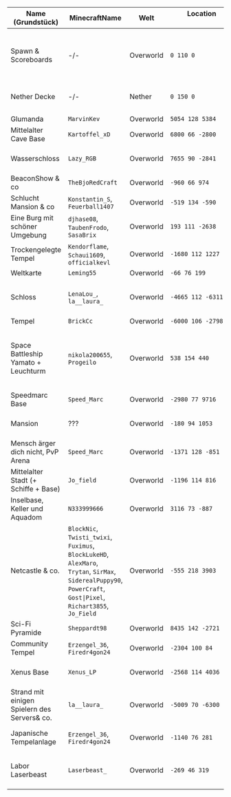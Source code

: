 | Name (Grundstück)                            | MinecraftName                                                                                                                                                   | Welt      | Location                                    | Beschreibung                                                                                                                                                                                                                                                 |
|----------------------------------------------|-----------------------------------------------------------------------------------------------------------------------------------------------------------------|-----------|---------------------------------------------|--------------------------------------------------------------------------------------------------------------------------------------------------------------------------------------------------------------------------------------------------------------|
| Spawn & Scoreboards                          | -/-                                                                                                                                                             | Overworld | `0 110 0`                                   | Der Spawn mit ScoreBoards für Spielzeit und Währung. In der Umgebung befinden sich natürlich viele kleinere Grundstücke unterschiedlicher Qualität                                                                                                           |
| Nether Decke                                 | -/-                                                                                                                                                             | Nether    | `0 150 0`                                   | Der Shopping District des Servers und ein Treffpunkt für die Community                                                                                                                                                                                       |
|                                              |                                                                                                                                                                 |           |                                             |                                                                                                                                                                                                                                                              |
| Glumanda                                     | `MarvinKev`                                                                                                                                                     | Overworld | `5054 128 5384`                             | Ein Glumanda.                                                                                                                                                                                                                                                |
| Mittelalter Cave Base                        | `Kartoffel_xD`                                                                                                                                                  | Overworld | `6800 66 -2800`                             | -/-                                                                                                                                                                                                                                                          |
| Wasserschloss                                | `Lazy_RGB`                                                                                                                                                      | Overworld | `7655 90 -2841`                             | Unterm Gebäude ist auch noch was. Die 3 umliegenden Inseln gehören auch dazu                                                                                                                                                                                 |
| BeaconShow & co                              | `TheBjoRedCraft`                                                                                                                                                | Overworld | `-960 66 974`                               | -/-                                                                                                                                                                                                                                                          |
| Schlucht Mansion & co                        | `Konstantin_S`, `Feuerball1407`                                                                                                                                 | Overworld | `-519 134 -590`                             | -/-                                                                                                                                                                                                                                                          |
| Eine Burg mit schöner Umgebung               | `djhase08`, `TaubenFrodo`, `SasaBrix`                                                                                                                           | Overworld | `193 111 -2638`                             | Um die Burg befinden sich noch viele weitere Gebäude                                                                                                                                                                                                         |
| Trockengelegte Tempel                        | `Kendorflame`, `Schaui1609`, `officialkevl`                                                                                                                     | Overworld | `-1680 112 1227`                            | 2 Trockengelegte Tempel                                                                                                                                                                                                                                      |
| Weltkarte                                    | `Leming55`                                                                                                                                                      | Overworld | `-66 76 199`                                | -/-                                                                                                                                                                                                                                                          |
| Schloss                                      | `LenaLou_`, `la__laura_`                                                                                                                                        | Overworld | `-4665 112 -6311`                           | Ist nicht fertig, weil die Lust weg ist, aber sieht trotzdem gut aus. Habe meine Base unterm Schloss aber ist nichts Besonderes                                                                                                                              |
| Tempel                                       | `BrickCc`                                                                                                                                                       | Overworld | `-6000 106 -2798`                           | -/-                                                                                                                                                                                                                                                          |
| Space Battleship Yamato + Leuchturm          | `nikola200655`, `Progeilo`                                                                                                                                      | Overworld | `538 154 440`                               | Das Anime-Schiff (Nicht fertig :PepeHands:), Leuchtturm, 2 lager von Progeilo, 1 Künstliche Höhle in die das Schiff sollte :z0mCopium: , 2 Baumfarmen ( von Keks kaputt gem.)Sehr viel ist unterirdisch                                                      |
| Speedmarc Base                               | `Speed_Marc`                                                                                                                                                    | Overworld | `-2980 77 9716`                             | -/-                                                                                                                                                                                                                                                          |
| Mansion                                      | ???                                                                                                                                                             | Overworld | `-180 94 1053`                              | Das Gebäude steht schon so lange, dass wir gar nicht mehr wissen, wem es gehört                                                                                                                                                                              |
| Mensch ärger dich nicht, PvP Arena           | `Speed_Marc`                                                                                                                                                    | Overworld | `-1371 128 -851`                            | Hier fanden einmal große Spiele statt                                                                                                                                                                                                                        |
| Mittelalter Stadt (+ Schiffe + Base)         | `Jo_field`                                                                                                                                                      | Overworld | `-1196 114 816`                             | Am besten das TP für die Bilder verwenden: [Hier](https://discord.com/channels/133198459531558912/851822693657083935/1112103155891699742)                                                                                                                    |
| Inselbase, Keller und Aquadom                | `N333999666`                                                                                                                                                    | Overworld | `3116 73 -887`                              | -/-                                                                                                                                                                                                                                                          |
| Netcastle & co.                              | `BlockNic`, `Twisti_twixi`, `Fuximus`, `BlockLukeHD`, `AlexMaro`, `Trytan`, `SirMax`, `SiderealPuppy90`, `PowerCraft`, `Gost\|Pixel`, `Richart3855`, `Jo_Field` | Overworld | `-555 218 3903`                             | - Große Netherburg inspiriert von Loony mit vielen Farmen und Redstoneschaltungen, z.B. Goldfabrik, Casino und Google Dino-Game etc.<br/>- Jesus-Statue aus Rio<br/>- Riesiger Steinelefant und vieles mehr in der Umgebung. https://i.imgur.com/jS1WumE.png |
| Sci-Fi Pyramide                              | `Sheppardt98`                                                                                                                                                   | Overworld | `8435 142 -2721`                            | Das ist physikalisch unmöglich.                                                                                                                                                                                                                              |
| Community Tempel                             | `Erzengel_36`, `Firedr4gon24`                                                                                                                                   | Overworld | `-2304 100 84`                              | Großer Tempel, welcher viele Spieler des Servers verewigt                                                                                                                                                                                                    |
| Xenus Base                                   | `Xenus_LP`                                                                                                                                                      | Overworld | `-2568 114 4036`                            | Großer Militärhafen mit UBooten, einem Kreuzer, Flugzeugen und anderen Fahrzeugen                                                                                                                                                                            |
| Strand mit einigen Spielern des Servers& co. | `la__laura_`                                                                                                                                                    | Overworld | `-5009 70 -6300`                            | Ein detaillierter Strand mit dutzenden aufwendig erstellten ArmorStands, welche die Community widerspiegeln                                                                                                                                                  |
| Japanische Tempelanlage                      | `Erzengel_36`, `Firedr4gon24`                                                                                                                                   | Overworld | `-1140 76 281`                              | Riesige Tempelanlage. Erneut mit vielen Details und ArmorStand Dekorationen                                                                                                                                                                                  |
| Labor Laserbeast                             | `Laserbeast_`                                                                                                                                                   | Overworld | `-269 46 319`                               | Die Cords sind im Lager bei dem Abschiedsbuch, aber das Labor ist ja gleich eine Etage tiefer in der Erde. Nicht zu übersehen                                                                                                                                |